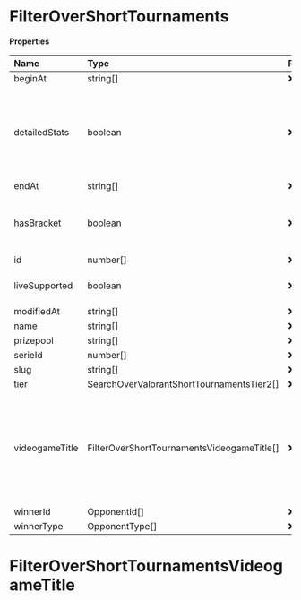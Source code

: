 # FilterOverShortTournaments

**Properties**

| Name           | Type                                       | Required | Description                                                                                              |
| :------------- | :----------------------------------------- | :------- | :------------------------------------------------------------------------------------------------------- |
| beginAt        | string[]                                   | ❌       |                                                                                                          |
| detailedStats  | boolean                                    | ❌       | Whether the tournament is expected to have detailed statistics available                                 |
| endAt          | string[]                                   | ❌       |                                                                                                          |
| hasBracket     | boolean                                    | ❌       | Whether the tournament has a bracket                                                                     |
| id             | number[]                                   | ❌       |                                                                                                          |
| liveSupported  | boolean                                    | ❌       | Whether live is supported                                                                                |
| modifiedAt     | string[]                                   | ❌       |                                                                                                          |
| name           | string[]                                   | ❌       |                                                                                                          |
| prizepool      | string[]                                   | ❌       |                                                                                                          |
| serieId        | number[]                                   | ❌       |                                                                                                          |
| slug           | string[]                                   | ❌       |                                                                                                          |
| tier           | SearchOverValorantShortTournamentsTier2[]  | ❌       |                                                                                                          |
| videogameTitle | FilterOverShortTournamentsVideogameTitle[] | ❌       | A videogame title id or slug. <br/>Only for `/csgo/*`, `/codmw/*`, `/fifa/*` and `/ow/*` endpoints <br/> |
| winnerId       | OpponentId[]                               | ❌       |                                                                                                          |
| winnerType     | OpponentType[]                             | ❌       |                                                                                                          |

# FilterOverShortTournamentsVideogameTitle
